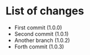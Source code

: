 # List of changes
- First commit (1.0.0)
- Second commit (1.0.1)
- Another branch (1.0.2)
- Forth commit (1.0.3)
